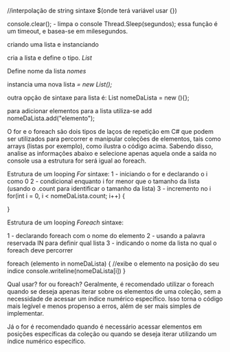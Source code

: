 //interpolação de string sintaxe 
$(onde terá variável usar {})

console.clear(); - limpa o console
Thread.Sleep(segundos); essa função é um timeout, e basea-se em milesegundos.


criando uma lista e instanciando

cria a lista e define o tipo.
*List<string>*

Define nome da lista
*nomes* 

instancia uma nova lista
*= new List<string>();*

outra opção de sintaxe para lista é:
List<string> nomeDaLista = new (){};

para adicionar elementos para a lista utiliza-se
add
nomeDaLista.add("elemento");

O for e o foreach são dois tipos de laços de repetição em C# que podem ser utilizados para percorrer e manipular coleções de elementos, tais como arrays (listas por exemplo), como ilustra o código acima. Sabendo disso, analise as informações abaixo e selecione apenas aquela onde a saída no console usa a estrutura for será igual ao foreach.

Estrutura de um looping *For*
sintaxe:
1 - iniciando o for e declarando o i como 0
2 - condicional enquanto i for menor que o tamanho da lista (usando o .count para identificar o tamanho da lista)
3 - incremento no i
for(int i = 0, i < nomeDaLista.count; i++)
{

}

Estrutura de um looping *Foreach*
sintaxe:

1 - declarando foreach com o nome do elemento 
2 - usando a palavra reservada IN para definir qual lista
3 - indicando o nome da lista no qual o foreach deve percorrer

foreach (elemento in nomeDaLista)
{
  //exibe o elemento na posição do seu indice
  console.writeline(nomeDaLista[i])
}

Qual usar? for ou foreach?
Geralmente, é recomendado utilizar o foreach quando se deseja apenas iterar sobre os elementos de uma coleção, sem a necessidade de acessar um índice numérico específico. Isso torna o código mais legível e menos propenso a erros, além de ser mais simples de implementar.

Já o for é recomendado quando é necessário acessar elementos em posições específicas da coleção ou quando se deseja iterar utilizando um índice numérico específico.


